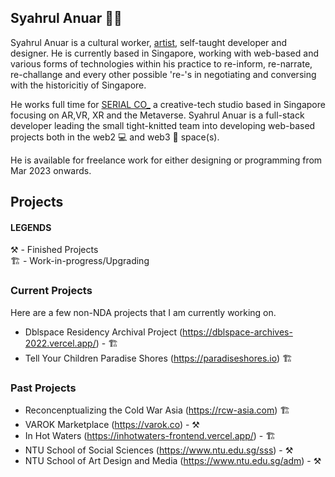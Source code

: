 ## Syahrul Anuar 👋🏾

Syahrul Anuar is a cultural worker, [artist](https://syahrulanuar.org), self-taught developer and designer. He is currently based in Singapore, working with web-based and various forms of technologies within his practice to re-inform, re-narrate, re-challange and every other possible 're-'s in negotiating and conversing with the historicitiy of Singapore.

He works full time for [SERIAL CO_](https://serial.sg) a creative-tech studio based in Singapore focusing on AR,VR, XR and the Metaverse. Syahrul Anuar is a full-stack developer leading the small tight-knitted team into developing web-based projects both in the web2 💻 and web3 🔮 space(s).

He is available for freelance work for either designing or programming from Mar 2023 onwards.

## Projects

#### LEGENDS
⚒️  - Finished Projects  
🏗️ - Work-in-progress/Upgrading

### Current Projects
Here are a few non-NDA projects that I am currently working on.

- Dblspace Residency Archival Project (https://dblspace-archives-2022.vercel.app/) - 🏗️
- Tell Your Children Paradise Shores (https://paradiseshores.io) 🏗️

### Past Projects
- Reconcenptualizing the Cold War Asia (https://rcw-asia.com) 🏗️
- VAROK Marketplace (https://varok.co) - ⚒️
- In Hot Waters (https://inhotwaters-frontend.vercel.app/) - 🏗️
- NTU School of Social Sciences (https://www.ntu.edu.sg/sss) - ⚒️
- NTU School of Art Design and Media (https://www.ntu.edu.sg/adm) -  ⚒️

